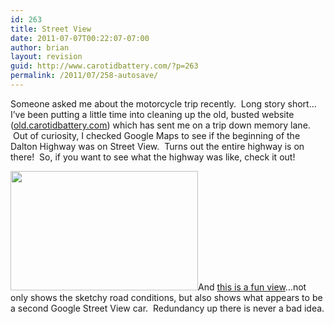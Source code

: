 ```yaml
---
id: 263
title: Street View
date: 2011-07-07T00:22:07-07:00
author: brian
layout: revision
guid: http://www.carotidbattery.com/?p=263
permalink: /2011/07/258-autosave/
---
```

<p style="text-align: left;">
  Someone asked me about the motorcycle trip recently.  Long story short&#8230;I&#8217;ve been putting a little time into cleaning up the old, busted website (<a href="old.carotidbattery.com" target="_blank">old.carotidbattery.com</a>) which has sent me on a trip down memory lane.    Out of curiosity, I checked Google Maps to see if the beginning of the Dalton Highway was on Street View.  Turns out the entire highway is on there!  So, if you want to see what the highway was like, check it out!
</p>

[<img class="aligncenter size-medium wp-image-259" title="Dalton" src="https://i1.wp.com/www.carotidbattery.com/wp-content/uploads/2011/07/Dalton-300x191.png?resize=300%2C191" alt="" width="300" height="191" srcset="https://i2.wp.com/carotidbattery.com/wp-content/uploads/2011/07/Dalton.png?resize=300%2C191 300w, https://i2.wp.com/carotidbattery.com/wp-content/uploads/2011/07/Dalton.png?w=895 895w" sizes="(max-width: 300px) 100vw, 300px" data-recalc-dims="1" />](http://maps.google.com/maps?q=Atigun+Pass,+North+Slope,+Alaska&hl=en&ll=68.50753,-149.463682&spn=0.58166,2.469177&sll=67.545707,-149.855232&sspn=0.037897,0.154324&geocode=FaSSDwQdBy4X9w&t=h&z=9&layer=c&cbll=68.50753,-149.463682&panoid=-RsT8XjXipuvmyZpdUfXlA&cbp=12,3.26,,0,14.22)And [this is a fun view](http://maps.google.com/maps?q=Atigun+Pass,+North+Slope,+Alaska&hl=en&ll=70.197203,-148.410187&spn=0.268915,1.234589&sll=67.545707,-149.855232&sspn=0.037897,0.154324&geocode=FaSSDwQdBy4X9w&t=h&layer=c&cbll=70.198137,-148.408574&panoid=BngA_DnLqNGIEWwBshgvMw&cbp=12,32.24,,0,6.71&z=10)&#8230;not only shows the sketchy road conditions, but also shows what appears to be a second Google Street View car.  Redundancy up there is never a bad idea.

&nbsp;

&nbsp;